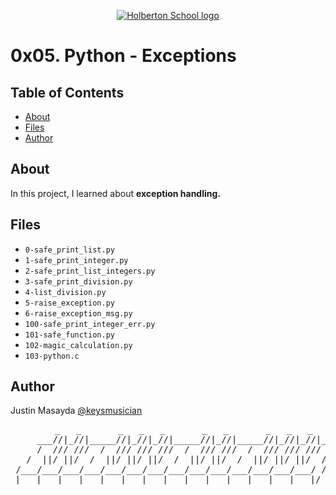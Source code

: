 <p align="center">
  <a href=#>
    <img src="https://user-images.githubusercontent.com/74752740/175812508-dc2482bf-bd5b-4c0a-b075-1bede95c488e.png" alt="Holberton School logo">
  </a>
</p>

# 0x05. Python - Exceptions

## Table of Contents
* [About](#about)
* [Files](#files)
* [Author](#author)

## About
In this project, I learned about **exception handling.**

## Files
* `0-safe_print_list.py`
* `1-safe_print_integer.py`
* `2-safe_print_list_integers.py`
* `3-safe_print_division.py`
* `4-list_division.py`
* `5-raise_exception.py`
* `6-raise_exception_msg.py`
* `100-safe_print_integer_err.py`
* `101-safe_function.py`
* `102-magic_calculation.py`
* `103-python.c`

## Author
Justin Masayda [@keysmusician](https://github.com/keysmusician)
<pre align="center">
      _   _       _   _   _       _   _       _   _   _
     ___//|_//|_____//|_//|_//|_____//|_//|_____//|_//|_//|___
     /  /// ///  /  /// /// ///  /  /// ///  /  /// /// ///  / |
   /  ||/ ||/  /  ||/ ||/ ||/  /  ||/ ||/  /  ||/ ||/ ||/  / /
 /___/___/___/___/___/___/___/___/___/___/___/___/___/___/ /
|___|___|___|___|___|___|___|___|___|___|___|___|___|___|/
</pre>
<p><span style="font-family: 'Lucida Console'; line-height: 14px; font-size: 14px; display: inline-block;">&nbsp;</span></p>
